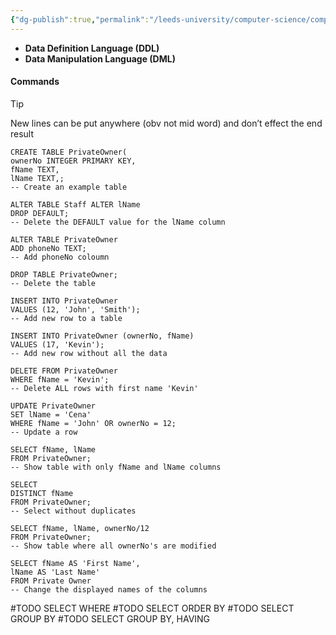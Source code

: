 ```yaml
---
{"dg-publish":true,"permalink":"/leeds-university/computer-science/compulsory-modules/databases/old/sql/"}
---
```


- **Data Definition Language (DDL)**
- **Data Manipulation Language (DML)**
#### Commands
>[!tip] 
>New lines can be put anywhere (obv not mid word) and don’t effect the end result
```sqlite
CREATE TABLE PrivateOwner(
ownerNo INTEGER PRIMARY KEY,
fName TEXT,
lName TEXT,;
-- Create an example table
```
```sqlite
ALTER TABLE Staff ALTER lName
DROP DEFAULT;
-- Delete the DEFAULT value for the lName column
```
```sqlite
ALTER TABLE PrivateOwner
ADD phoneNo TEXT;
-- Add phoneNo coloumn
```
```sqlite
DROP TABLE PrivateOwner;
-- Delete the table
```

```sqlite
INSERT INTO PrivateOwner
VALUES (12, 'John', 'Smith');
-- Add new row to a table
```
```sqlite
INSERT INTO PrivateOwner (ownerNo, fName)
VALUES (17, 'Kevin');
-- Add new row without all the data
```
```sqlite
DELETE FROM PrivateOwner
WHERE fName = 'Kevin';
-- Delete ALL rows with first name 'Kevin'
```
```sqlite
UPDATE PrivateOwner
SET lName = 'Cena'
WHERE fName = 'John' OR ownerNo = 12;
-- Update a row
```

```sqlite
SELECT fName, lName
FROM PrivateOwner;
-- Show table with only fName and lName columns
```
```sqlite
SELECT
DISTINCT fName
FROM PrivateOwner;
-- Select without duplicates
```
```sqlite
SELECT fName, lName, ownerNo/12
FROM PrivateOwner;
-- Show table where all ownerNo's are modified
```
```sqlite
SELECT fName AS 'First Name',
lName AS 'Last Name'
FROM Private Owner
-- Change the displayed names of the columns
```
#TODO SELECT WHERE
#TODO SELECT ORDER BY
#TODO SELECT GROUP BY
#TODO SELECT GROUP BY, HAVING
